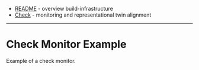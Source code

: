 * [README](README.md) - overview build-infrastructure
* [Check](../check.md) - monitoring and representational twin alignment
---
# Check Monitor Example

Example of a check monitor.


